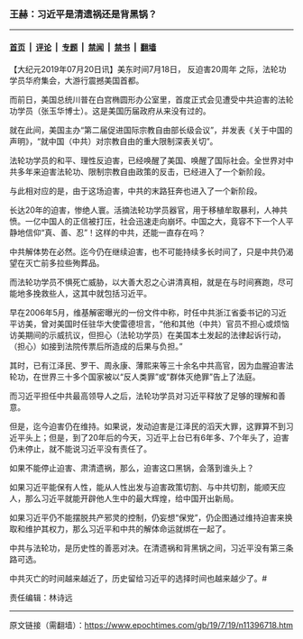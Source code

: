 ### 王赫：习近平是清遗祸还是背黑锅？

---

#### [首页](../../../..?n11396718) &nbsp;|&nbsp; [评论](../../../../../epoch-comment?n11396718) &nbsp;|&nbsp; [专题](../../../../../epoch-special?n11396718) &nbsp;|&nbsp; [禁闻](../../../../../epoch-news?n11396718) &nbsp;|&nbsp; [禁书](../../../../../books?n11396718) &nbsp;|&nbsp; [翻墙](https://github.com/gfw-breaker/nogfw/blob/master/README.md?n11396718)


<div class="post_content" id="artbody" itemprop="articleBody">
 <!-- article content begin -->
 <p>
  【大纪元2019年07月20日讯】美东时间7月18日，
  <ok href="https://www.epochtimes.com/gb/tag/%E5%8F%8D%E8%BF%AB%E5%AE%B320%E5%91%A8%E5%B9%B4.html">
   反迫害20周年
  </ok>
  之际，法轮功学员华府集会，大游行震撼美国首都。
 </p>
 <p>
  而前日，美国总统川普在白宫椭圆形办公室里，首度正式会见遭受中共迫害的法轮功学员（张玉华博士）。这是美国历届政府从来没有过的。
 </p>
 <p>
  就在此间，美国主办“第二届促进国际宗教自由部长级会议”，并发表《关于中国的声明》，“就中国（中共）对宗教自由的重大限制深表关切”。
 </p>
 <p>
  法轮功学员的和平、理性反迫害，已经唤醒了美国、唤醒了国际社会。全世界对中共多年来迫害法轮功、限制宗教自由政策的反击，已经进入了一个新阶段。
 </p>
 <p>
  与此相对应的是，由于这场迫害，中共的末路狂奔也进入了一个新阶段。
 </p>
 <p>
  长达20年的迫害，惨绝人寰。活摘法轮功学员器官，用于移植牟取暴利，人神共愤。一亿中国人的正信被打压，社会迅速走向崩坏。中国之大，竟容不下一个人平静地信仰“真、善、忍”！这样的中共，还能一直存在吗？
 </p>
 <p>
  中共解体势在必然。迄今仍在继续迫害，也不可能持续多长时间了，只是中共仍渴望在灭亡前多拉些殉葬品。
 </p>
 <p>
  而法轮功学员不惧死亡威胁，以大善大忍之心讲清真相，就是在与时间赛跑，尽可能地多挽救些人，这其中就包括习近平。
 </p>
 <p>
  早在2006年5月，维基解密曝光的一份文件中称，时任中共浙江省委书记的习近平访美，曾对美国时任驻华大使雷德坦言，“他和其他（中共）官员不担心或烦恼访美期间的示威抗议，但担心（法轮功学员）在美国本土发起的法律起诉行动，（担心）如接到法院传票后所造成的后果与负担。”
 </p>
 <p>
  其时，已有江泽民、罗干、周永康、薄熙来等三十余名中共高官，因为血腥迫害法轮功，在世界三十多个国家被以“反人类罪”或“群体灭绝罪”告上了法庭。
 </p>
 <p>
  而习近平担任中共最高领导人之后，法轮功学员对习近平释放了足够的理解和善意。
 </p>
 <p>
  但是，迄今迫害仍在维持。如果说，发动迫害是江泽民的滔天大罪，这罪算不到习近平头上；但是，到了20年后的今天，习近平上台已有6年多、7个年头了，迫害仍未停止，就不能说习近平没有责任了。
 </p>
 <p>
  如果不能停止迫害、肃清遗祸，那么，迫害这口黑锅，会落到谁头上？
 </p>
 <p>
  如果习近平能保有人性，能从人性出发与迫害政策切割、与中共切割，能顺天应人，那么习近平就能开辟他人生中的最大辉煌，给中国开出新局。
 </p>
 <p>
  如果习近平仍不能摆脱共产邪灵的控制，仍妄想“保党”，仍企图通过维持迫害来换取和维护其权力，那么习近平和中共的解体命运就绑在一起了。
 </p>
 <p>
  中共与法轮功，是历史性的善恶对决。在清遗祸和背黑锅之间，习近平没有第三条路可选。
 </p>
 <p>
  中共灭亡的时间越来越近了，历史留给习近平的选择时间也越来越少了。#
 </p>
 <p>
  责任编辑：林诗远
 </p>
 <!-- article content end -->
 <div id="below_article_ad">
 </div>
</div>


---

原文链接（需翻墙）：https://www.epochtimes.com/gb/19/7/19/n11396718.htm